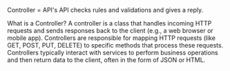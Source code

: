 Controller = API's
API checks rules and validations and gives a reply. 

What is a Controller?
A controller is a class that handles incoming HTTP requests and sends responses back to the client (e.g., a web browser or mobile app).
Controllers are responsible for mapping HTTP requests (like GET, POST, PUT, DELETE) to specific methods that process these requests.
Controllers typically interact with services to perform business operations and then return data to the client, often in the form of JSON or HTML.

